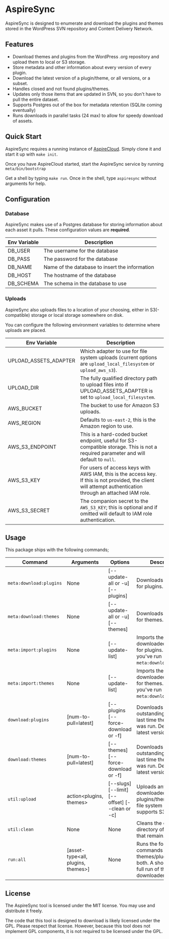 # AspireSync

AspireSync is designed to enumerate and download the plugins and themes stored in the WordPress SVN repository and
Content Delivery Network.

## Features

* Download themes and plugins from the WordPress .org repository and upload them to local or S3 storage.
* Store metadata and other information about every version of every plugin.
* Download the latest version of a plugin/theme, or all versions, or a subset.
* Handles closed and not found plugins/themes.
* Updates only those items that are updated in SVN, so you don't have to pull the entire dataset.
* Supports Postgres out of the box for metadata retention (SQLite coming eventually)
* Runs downloads in parallel tasks (24 max) to allow for speedy download of assets.

## Quick Start

AspireSync requires a running instance of [AspireCloud](https://github.com/AspirePress/AspireCloud).  Simply clone it and start it up with `make init`.

Once you have AspireCloud started, start the AspireSync service by running `meta/bin/bootstrap`

Get a shell by typing `make run`.  Once in the shell, type `aspiresync` without arguments for help.

## Configuration

### Database

AspireSync makes use of a Postgres database for storing information about each asset it pulls. These configuration
values are **required**.

| Env Variable | Description                                    |
|--------------|------------------------------------------------|
| DB_USER      | The username for the database                  |
| DB_PASS      | The password for the database                  |
| DB_NAME      | Name of the database to insert the information |
| DB_HOST      | The hostname of the database                   |
| DB_SCHEMA    | The schema in the database to use              |

### Uploads

AspireSync also uploads files to a location of your choosing, either in S3(-compatible) storage or local storage
somewhere on disk.

You can configure the following environment variables to determine where uploads are placed.

| Env Variable          | Description                                                                                                                                                 |
|-----------------------|-------------------------------------------------------------------------------------------------------------------------------------------------------------|
| UPLOAD_ASSETS_ADAPTER | Which adapter to use for file system uploads (current options are `upload_local_filesystem` or `upload_aws_s3`).                                            |
| UPLOAD_DIR            | The fully qualified directory path to upload files into if UPLOAD_ASSETS_ADAPTER is set to `upload_local_filesystem`.                                       |
| AWS_BUCKET            | The bucket to use for Amazon S3 uploads.                                                                                                                    |
| AWS_REGION            | Defaults to `us-east-2`, this is the Amazon region to use.                                                                                                  |
| AWS_S3_ENDPOINT       | This is a hard-coded bucket endpoint, useful for S3-compatible storage. This is not a required parameter and will default to `null`.                        |
| AWS_S3_KEY            | For users of access keys with AWS IAM, this is the access key. If this is not provided, the client will attempt authentication through an attached IAM role.|
| AWS_S3_SECRET         | The companion secret to the `AWS_S3_KEY`; this is optional and if omitted will default to IAM role authentication.                                          |

## Usage

This package ships with the following commands;

| Command                 | Arguments                          | Options                                        | Description                                                                                           |
|-------------------------|------------------------------------|------------------------------------------------|-------------------------------------------------------------------------------------------------------|
| `meta:download:plugins` | None                               | [--update-all or -u] [--plugins]               | Downloads metadata for plugins.                                                                       |
| `meta:download:themes`  | None                               | [--update-all or -u] [--themes]                | Downloads metadata for themes.                                                                        |
| `meta:import:plugins`   | None                               | [--update-list]                                | Imports the downloaded metadata for plugins. Assumes you've run `meta:download:plugins`.              |
| `meta:import:themes`    | None                               | [--update-list]                                | Imports the downloaded metadata for themes. Assumes you've run `meta:download:themes`.                |
| `download:plugins`      | [num-to-pull=latest]               | [--plugins [--force-download or -f]            | Downloads any plugins outstanding from the last time the command was run. Defaults to latest version. |
| `download:themes`       | [num-to-pull=latest]               | [--themes] [--force-download or  -f]           | Downloads any themes outstanding from the last time the command was run. Defaults to latest version.  |
| `util:upload`           | action<plugins, themes>            | [--slugs] [--limit] [--offset] [--clean or -c] | Uploads any downloaded plugins/themes to your file system (right now supports S3).                    |
| `util:clean`            | None                               | None                                           | Cleans the data directory of any files that remain.                                                   |  
| `run:all`               | [asset-type<all, plugins, themes>] | None                                           | Runs the four commands for themes/plugins or both. A shortcut to a full run of the downloader.        |

## License

The AspireSync tool is licensed under the MIT license. You may use and distribute it freely.

The code that this tool is designed to download is likely licensed under the GPL. Please respect that license. However,
because this tool does not implement GPL components, it is not required to be licensed under the GPL.
